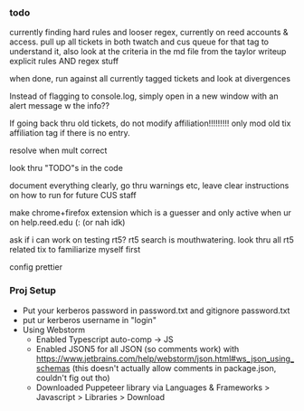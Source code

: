 ### todo
currently finding hard rules and looser regex, currently on reed accounts & access. pull up all tickets in both twatch and cus queue for that tag to understand it, also look at the criteria in the md file from the taylor writeup
  explicit rules AND regex stuff

when done, run against all currently tagged tickets and look at divergences

Instead of flagging to console.log, simply open in a new window with an alert message w the info??



If going back thru old tickets, do not modify affiliation!!!!!!!!! only mod old tix affiliation tag if there is no entry.


resolve when mult correct

look thru "TODO"s in the code

document everything clearly, go thru warnings etc, leave clear instructions on how to run for future CUS staff

make chrome+firefox extension which is a guesser and only active when ur on help.reed.edu (: (or nah idk)

ask if i can work on testing rt5? rt5 search is mouthwatering. look thru all rt5 related tix to familiarize myself first

config prettier

### Proj Setup
* Put your kerberos password in password.txt and gitignore password.txt
* put ur kerberos username in "login"
* Using Webstorm
  * Enabled Typescript auto-comp -> JS
  * Enabled JSON5 for all JSON (so comments work) with https://www.jetbrains.com/help/webstorm/json.html#ws_json_using_schemas (this doesn't actually allow comments in package.json, couldn't fig out tho)
  * Downloaded Puppeteer library via Languages & Frameworks > Javascript > Libraries > Download